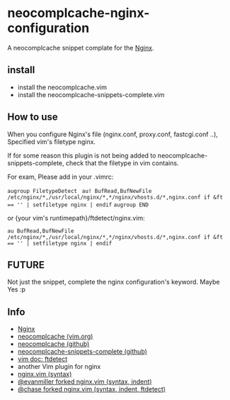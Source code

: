 # neocomplcache-nginx-configuration

A neocomplcache snippet complate for the [Nginx](http://wiki.nginx.org/Main).

## install

* install the neocomplcache.vim
* install the neocomplcache-snippets-complete.vim

## How to use

When you configure Nginx's file (nginx.conf, proxy.conf, fastcgi.conf ..),
Specified vim's filetype nginx.

If for some reason this plugin is not being added to neocomplcache-snippets-complete,
check that the filetype in vim contains.

For exam, Please add in your .vimrc:

`augroup FiletypeDetect`
` au! BufRead,BufNewFile /etc/nginx/*,/usr/local/nginx/*,*/nginx/vhosts.d/*,nginx.conf if &ft == '' | setfiletype nginx | endif`
`augroup END`

or {your vim's runtimepath}/ftdetect/nginx.vim:

`au BufRead,BufNewFile /etc/nginx/*,/usr/local/nginx/*,*/nginx/vhosts.d/*,nginx.conf if &ft == '' | setfiletype nginx | endif`

## FUTURE

Not just the snippet, complete the nginx configuration's keyword. Maybe Yes :p

## Info

* [Nginx](http://wiki.nginx.org/Main)
* [neocomplcache (vim.org)](http://www.vim.org/scripts/script.php?script_id=2620)
* [neocomplcache (github)](https://github.com/Shougo/neocomplcache)
* [neocomplcache-snippets-complete (github)](https://github.com/Shougo/neocomplcache-snippets-complete)
* [vim doc: ftdetect](http://vimdoc.sourceforge.net/htmldoc/filetype.html#ftdetect)
* another Vim plugin for nginx
* [nginx.vim (syntax)](http://www.vim.org/scripts/script.php?script_id=1886)
* [@evanmiller forked nginx.vim (syntax, indent)](https://github.com/evanmiller/nginx-vim-syntax)
* [@chase forked nginx.vim (syntax, indent, ftdetect)](https://github.com/chase/nginx.vim)
